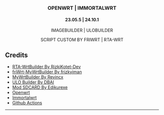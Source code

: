 <h3 align="center">
  <br>OPENWRT | IMMORTALWRT<br>
</h3>
<h4 align="center">23.05.5 | 24.10.1</h4>
<p align="center">IMAGEBUILDER | ULOBUILDER</p>
<p align="center">SCRIPT CUSTOM BY FRIWRT | RTA-WRT</p>

**Credits**
---
* [RTA-WrtBuilder By RizkiKotet-Dev](https://github.com/rizkikotet-dev/RTA-WRT)
* [friWrt-MyWrtBuilder By frizkyiman](https://github.com/frizkyiman/friWrt-MyWrtBuilder)
* [MyWrtBuilder By Revincx](https://github.com/Revincx/MyWrtBuilder)
* [ULO Builder By DBAI](https://github.com/armarchindo/ULO-Builder/blob/main/ulo)
* [Mod SDCARD By Edikurexe](https://github.com/edikurexe)
* [Openwrt](https://github.com/openwrt/openwrt/)
* [Immortalwrt](https://github.com/immortalwrt/immortalwrt)
* [Github Actions](https://github.com/features/actions)
---
